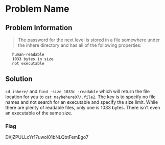 # Problem Name

## Problem Information 
  > The password for the next level is stored in a file somewhere under the inhere directory and has all of the following properties:
  
       human-readable
       1033 bytes in size
       not executable

## Solution
 `cd inhere/` and `find -size 1033c -readable` which will return the file location for you to `cat maybehere07/.file2`. The key is to specify no file names and not search for an executable and specify the size limit. While there are plenty of readable files, only one is 1033 bytes. There isn't even an executable of the same size.
 
### Flag
DXjZPULLxYr17uwoI01bNLQbtFemEgo7
